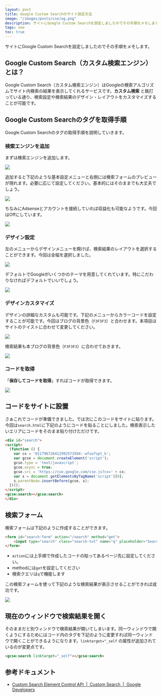 ```yaml
---
layout: post
title: Google Custom Searchのサイト設定方法
image: "/images/posts/cse/og.png"
description: サイトにGoogle Custom Searchを設定しましたのでその手順をメモします。 Google Custom Search（カスタム検索エンジン）とは？ Google Custom Search（カスタム検索エンジン）はGoogleの検索アルゴリズムでサイト内検索の結果を表示してくれるサービスです。カスタム検索 と銘打っている通り、検索設定や検索結果のデザイン・レイアウトをカスタマイズすることが可能です。
tags: seo
toc: true
---
```


サイトにGoogle Custom Searchを設定しましたのでその手順をメモします。

## Google Custom Search（カスタム検索エンジン）とは？

Google Custom Search（カスタム検索エンジン）はGoogleの検索アルゴリズムでサイト内検索の結果を表示してくれるサービスです。**カスタム検索** と銘打っている通り、検索設定や検索結果のデザイン・レイアウトをカスタマイズすることが可能です。

## Google Custom Searchのタグを取得手順

Google Custom Searchのタグの取得手順を説明していきます。

### 検索エンジンを追加

まずは検索エンジンを追加します。

![](/images/posts/cse/top1.png)

追加すると下記のような基本設定メニューと右側には検索フォームのプレビューが現れます。必要に応じて設定してください。基本的にはそのままでも大丈夫でしょう。

![](/images/posts/cse/2.png)

ちなみにAdsenseとアカウントを接続していれば収益化も可能なようです。今回はOffにしています。

![](/images/posts/cse/adsense.png)

### デザイン設定

左のメニューからデザインメニューを開けば、検索結果のレイアウトを選択することができます。今回は全幅を選択しました。

![](/images/posts/cse/design.png)

デフォルトでGoogleがいくつかのテーマを用意してくれています。特にこだわりなければデフォルトでいいでしょう。

![](/images/posts/cse/theme.png)

### デザインカスタマイズ

デザインの詳細なカスタムも可能です。下記のメニューからカラーコードを設定することが可能です。今回はブログの背景色（`F3F3F3`）と合わせます。本項目はサイトのテイストに合わせて変更してください。

![](/images/posts/cse/custom.png)

検索結果も本ブログの背景色（`F3F3F3`）に合わせておきます。

![](/images/posts/cse/custom2.png)

### コードを取得

「**保存してコードを取得**」すればコードが取得できます。

![](/images/posts/cse/code.png)

## コードをサイトに設置

さぁこれでコードが準備できました。では次にこのコードをサイトに貼ります。今回は`search.html`に下記のようにコードを貼ることにしました。検索表示したいエリアにコードをそのまま貼り付けただけです。

```html
<div id="search">
<script>
  (function () {
    var cx = '011796726412992573594:-wfuo7spt_k';
    var gcse = document.createElement('script');
    gcse.type = 'text/javascript';
    gcse.async = true;
    gcse.src = 'https://cse.google.com/cse.js?cx=' + cx;
    var s = document.getElementsByTagName('script')[0];
    s.parentNode.insertBefore(gcse, s);
  })();
</script>
<gcse:search></gcse:search>
</div>
```

## 検索フォーム

検索フォームは下記のように作成することができます。

```html
<form id="search-form" action="/search" method="get">
    <input type="search" class="search-txt" name="q" placeholder="Search"/>
</form>
```

- `action`には上手順で作成したコードの貼ってあるページ先に設定してください。
- methodには`get`を設定してください
- 検索クエリは`q`で機能します

この検索フォームを使って下記のような検索結果が表示させることができれば成功です。

![](/images/posts/cse/result.png)

## 現在のウィンドウで検索結果を開く

そのままだと別ウィンドウで検索結果が開いてしまいます。同一ウィンドウで開くようにするためにはコード内のタグを下記のように変更すれば同一ウィンドウで開くことができるようになります。`linktarget="_self` の属性が追加されているのが変更点です。

```html
<gcse:search linktarget="_self"></gcse:search>
```

## 参考ドキュメント

- [Custom Search Element Control API  \|  Custom Search  \|  Google Developers](https://developers.google.com/custom-search/docs/element)
